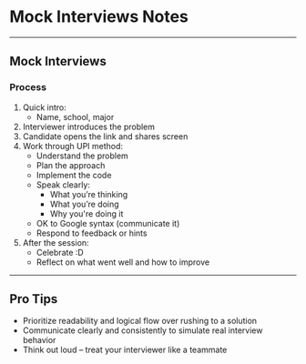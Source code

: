 # Mock Interviews Notes

---

## Mock Interviews

### Process

1. Quick intro:
    - Name, school, major
2. Interviewer introduces the problem
3. Candidate opens the link and shares screen
4. Work through UPI method:
    - Understand the problem
    - Plan the approach
    - Implement the code
    - Speak clearly:
        - What you’re thinking
        - What you’re doing
        - Why you're doing it
    - OK to Google syntax (communicate it)
    - Respond to feedback or hints
5. After the session:
    - Celebrate :D
    - Reflect on what went well and how to improve

--- 

## Pro Tips
- Prioritize readability and logical flow over rushing to a solution
- Communicate clearly and consistently to simulate real interview behavior
- Think out loud – treat your interviewer like a teammate